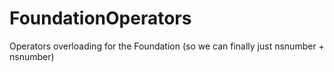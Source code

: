 FoundationOperators
===================

Operators overloading for the Foundation (so we can finally just nsnumber + nsnumber)
